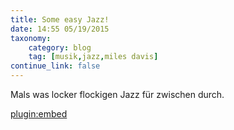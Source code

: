 ```yaml
---
title: Some easy Jazz!
date: 14:55 05/19/2015
taxonomy:
    category: blog
    tag: [musik,jazz,miles davis]
continue_link: false
---
```


Mals was locker flockigen Jazz für zwischen durch.

[plugin:embed](https://www.mixcloud.com/Boycutter/essentially-a-genius-vol1-miles-davis/)